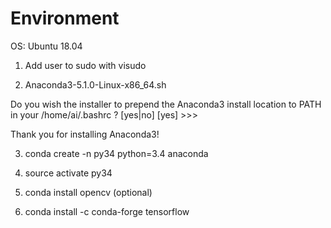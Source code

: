# Environment

OS: Ubuntu 18.04

1. Add user to sudo with visudo

2. Anaconda3-5.1.0-Linux-x86_64.sh

  Do you wish the installer to prepend the Anaconda3 install location
  to PATH in your /home/ai/.bashrc ? [yes|no]
  [yes] >>>
  
  Thank you for installing Anaconda3!

3. conda create -n py34 python=3.4 anaconda

4. source activate py34

5. conda install opencv (optional)

6. conda install -c conda-forge tensorflow
